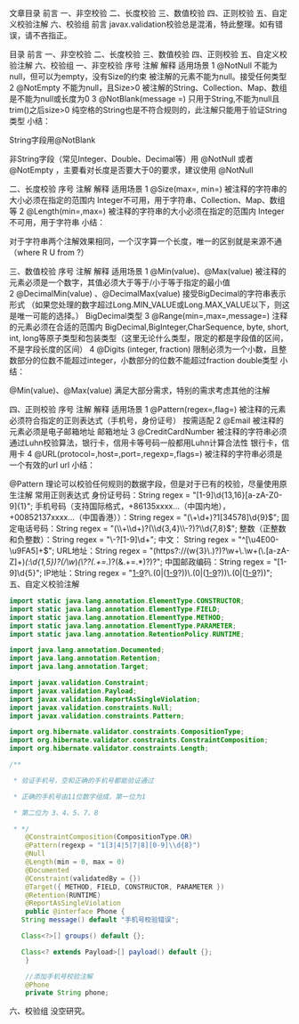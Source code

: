文章目录
前言
一、非空校验
二、长度校验
三、数值校验
四、正则校验
五、自定义校验注解
六、校验组
前言
javax.validation校验总是混淆，特此整理。如有错误，请不吝指正。

目录
前言
一、非空校验
二、长度校验
三、数值校验
四、正则校验
五、自定义校验注解
六、校验组
一、非空校验
序号	注解	解释	适用场景
1	@NotNull	不能为null，但可以为empty，没有Size的约束	被注解的元素不能为null。接受任何类型
2	@NotEmpty	不能为null，且Size>0	被注解的String、Collection、Map、数组是不能为null或长度为0
3	@NotBlank(message =)	只用于String,不能为null且trim()之后size>0	纯空格的String也是不符合规则的，此注解只能用于验证String类型
小结：

String字段用@NotBlank

非String字段（常见Integer、Double、Decimal等）用 @NotNull 或者 @NotEmpty ，主要看对长度是否要大于0的要求，建议使用 @NotNull

二、长度校验
序号	注解	解释	适用场景
1	@Size(max=, min=)	被注释的字符串的大小必须在指定的范围内	Integer不可用，用于字符串、Collection、Map、数组等
2	@Length(min=,max=)	被注释的字符串的大小必须在指定的范围内	Integer不可用，用于字符串
小结：

对于字符串两个注解效果相同，一个汉字算一个长度，唯一的区别就是来源不通（where R U from ?）

三、数值校验
序号	注解	解释	适用场景
1	@Min(value)、@Max(value)	被注释的元素必须是一个数字，其值必须大于等于/小于等于指定的最小值	
2	@DecimalMin(value) 、@DecimalMax(value)	接受BigDecimal的字符串表示形式
（如果您处理的数字超过Long.MIN_VALUE或Long.MAX_VALUE以下，则这是唯一可能的选择。）	BigDecimal类型
3	@Range(min=,max=,message=)	注释的元素必须在合适的范围内	BigDecimal,BigInteger,CharSequence, byte, short, int, long等原子类型和包装类型（这里无论什么类型，限定的都是字段值的区间，不是字段长度的区间）
4	@Digits (integer, fraction)	限制必须为一个小数，且整数部分的位数不能超过integer，小数部分的位数不能超过fraction	double类型
小结：

@Min(value)、@Max(value) 满足大部分需求，特别的需求考虑其他的注解

四、正则校验
序号	注解	解释	适用场景
1	@Pattern(regex=,flag=)	被注释的元素必须符合指定的正则表达式（手机号，身份证号）	按需适配
2	@Email	被注释的元素必须是电子邮箱地址	邮箱地址
3	@CreditCardNumber	被注释的字符串必须通过Luhn校验算法，银行卡，信用卡等号码一般都用Luhn计算合法性	银行卡，信用卡
4	@URL(protocol=,host=,port=,regexp=,flags=)	被注释的字符串必须是一个有效的url	url
小结：

@Pattern 理论可以校验任何规则的数据字段，但是对于已有的校验，尽量使用原生注解
常用正则表达式
身份证号码：String regex = "[1-9]\\d{13,16}[a-zA-Z0-9]{1}";
手机号码（支持国际格式，+86135xxxx…（中国内地），+00852137xxxx…（中国香港））：String regex = "(\\+\\d+)?1[34578]\\d{9}$";
固定电话号码：String regex = "(\\+\\d+)?(\\d{3,4}\\-?)?\\d{7,8}$";
整数（正整数和负整数）：String regex = "\\-?[1-9]\\d+";
中文： String regex = "^[\u4E00-\u9FA5]+$";
URL地址：String regex = "(https?://(w{3}\\.)?)?\\w+\\.\\w+(\\.[a-zA-Z]+)*(:\\d{1,5})?(/\\w*)*(\\??(.+=.*)?(&.+=.*)?)?";
中国邮政编码：String regex = "[1-9]\\d{5}";
IP地址：String regex = "[1-9](\\d{1,2})?\\.(0|([1-9](\\d{1,2})?))\\.(0|([1-9](\\d{1,2})?))\\.(0|([1-9](\\d{1,2})?))";
五、自定义校验注解

```java
import static java.lang.annotation.ElementType.CONSTRUCTOR;
import static java.lang.annotation.ElementType.FIELD;
import static java.lang.annotation.ElementType.METHOD;
import static java.lang.annotation.ElementType.PARAMETER;
import static java.lang.annotation.RetentionPolicy.RUNTIME;

import java.lang.annotation.Documented;
import java.lang.annotation.Retention;
import java.lang.annotation.Target;

import javax.validation.Constraint;
import javax.validation.Payload;
import javax.validation.ReportAsSingleViolation;
import javax.validation.constraints.Null;
import javax.validation.constraints.Pattern;

import org.hibernate.validator.constraints.CompositionType;
import org.hibernate.validator.constraints.ConstraintComposition;
import org.hibernate.validator.constraints.Length;

/**

 * 验证手机号，空和正确的手机号都能验证通过

 * 正确的手机号由11位数字组成，第一位为1

 * 第二位为 3、4、5、7、8

 * */
    @ConstraintComposition(CompositionType.OR)
    @Pattern(regexp = "1[3|4|5|7|8][0-9]\\d{8}")
    @Null
    @Length(min = 0, max = 0)
    @Documented
    @Constraint(validatedBy = {})
    @Target({ METHOD, FIELD, CONSTRUCTOR, PARAMETER })
    @Retention(RUNTIME)
    @ReportAsSingleViolation
    public @interface Phone {
   String message() default "手机号校验错误";

   Class<?>[] groups() default {};

   Class<? extends Payload>[] payload() default {};
    }

    //添加手机号校验注解
    @Phone
    private String phone;
```




六、校验组
没空研究。